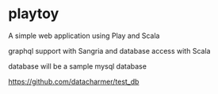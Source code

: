 # playtoy

A simple web application using Play and Scala

graphql support with Sangria
and database access with Scala

database will be a sample mysql database

https://github.com/datacharmer/test_db

